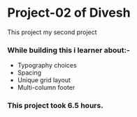 # Project-02 of Divesh

This project my second project
### While building this i learner about:-
 * Typography choices
 * Spacing
 * Unique grid layout
 * Multi-column footer

 ### This project took 6.5 hours.